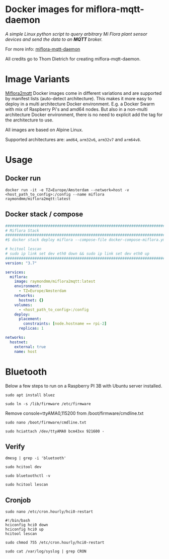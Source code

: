 # Docker images for miflora-mqtt-daemon

_A simple Linux python script to query arbitrary Mi Flora plant sensor devices and send the data to an **MQTT** broker._

For more info: [miflora-mqtt-daemon](https://github.com/ThomDietrich/miflora-mqtt-daemon)

All credits go to Thom Dietrich for creating miflora-mqtt-daemon.

[](demo.gif)


# Image Variants

[Miflora2mqtt](https://hub.docker.com/r/raymondmm/miflora2mqtt) Docker images come in different variations and are supported by manifest lists (auto-detect architecture). This makes it more easy to deploy in a multi architecture Docker environment. E.g. a Docker Swarm with mix of Raspberry Pi's and amd64 nodes. But also in a non-multi architecture Docker environment, there is no need to explicit add the tag for the architecture to use.

All images are based on Alpine Linux.

Supported architectures are: `amd64`, `arm32v6`, `arm32v7` and `arm64v8`.

# Usage

## Docker run

```shell script
docker run -it -e TZ=Europe/Amsterdam --network=host -v <host_path_to_config>:/config --name miflora raymondmm/miflora2mqtt:latest
```

## Docker stack / compose

```yaml
################################################################################
# Miflora Stack
################################################################################
#$ docker stack deploy miflora --compose-file docker-compose-miflora.yml

# hcitool lescan
# sudo ip link set dev eth0 down && sudo ip link set dev eth0 up
################################################################################
version: "3.7"

services:
  miflora:
    image: raymondmm/miflora2mqtt:latest
    environment:
      - TZ=Europe/Amsterdam
    networks:
      hostnet: {}
    volumes:
      - <host_path_to_config>:/config
    deploy:
      placement:
        constraints: [node.hostname == rpi-2]
      replicas: 1

networks:
  hostnet:
    external: true
    name: host
```

# Bluetooth
Below a few steps to run on a Raspberry PI 3B with Ubuntu server installed.

```shell script
sudo apt install bluez
```

```shell script
sudo ln -s /lib/firmware /etc/firmware
```

Remove console=ttyAMA0,115200 from /boot/firmware/cmdline.txt

```shell script
sudo nano /boot/firmware/cmdline.txt
```

```shell script
sudo hciattach /dev/ttyAMA0 bcm43xx 921600 -
```

## Verify
```shell script
dmesg | grep -i 'bluetooth'
```

```shell script
sudo hcitool dev
```

```shell script
sudo bluetoothctl -v
```

```shell script
sudo hcitool lescan
```

## Cronjob

```shell script
sudo nano /etc/cron.hourly/hci0-restart
```

```shell script
#!/bin/bash
hciconfig hci0 down
hciconfig hci0 up
hcitool lescan
```

```shell script
sudo chmod 755 /etc/cron.hourly/hci0-restart
```

```shell script
sudo cat /var/log/syslog | grep CRON
```
